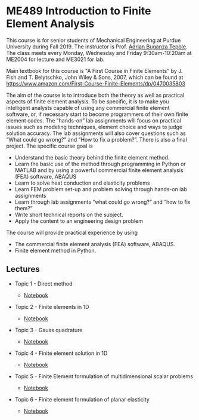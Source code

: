 # ME489 Introduction to Finite Element Analysis

This course is for senior students of Mechanical Engineering at Purdue University during Fall 2019.
The instructor is Prof. [Adrian Buganza Tepole](https://engineering.purdue.edu/buganzalab/).
The class meets every Monday, Wednesday and Friday 9:30am-10:20am at ME2004 for lecture and ME3021 for lab.

Main textbook for this course is "A First Course in Finite Elements" by J. Fish and T. Belytschko, John Wiley & Sons, 2007, which can be found at https://www.amazon.com/First-Course-Finite-Elements/dp/0470035803

The aim of the course is to introduce both the theory as well as practical aspects of finite element analysis. To be specific, it is to make you intelligent analysts capable of using any commercial finite element software, or, if necessary start to become programmers of their own finite element codes. The “hands-on” lab assignments will focus on practical issues such as modeling techniques, element choice and ways to judge solution accuracy. The lab assignments will also cover questions such as “What could go wrong?” and “How to fix a problem?”. There is also a final project. The specific course goal is

+ Understand the basic theory behind the finite element method.
+ Learn the basic use of the method through programming in Python or MATLAB and by using a powerful commercial finite element analysis (FEA) software, ABAQUS
+ Learn to solve heat conduction and elasticity problems
+ Learn FEM problem set-up and problem solving through hands-on lab assignments
+ Learn through lab assignments “what could go wrong?” and “how to fix them?”
+ Write short technical reports on the subject.
+ Apply the content to an engineering design problem

The course will provide practical experience by using
+ The commercial finite element analysis (FEA) software, ABAQUS.
+ Finite element method in Python.

## Lectures

+ Topic 1 - Direct method
  - [Notebook](codes/Class03.ipynb)

+ Topic 2 - Finite elements in 1D
  - [Notebook](codes/Class03.ipynb)

+ Topic 3 - Gauss quadrature
  - [Notebook](codes/Class03.ipynb)
  
+ Topic 4 - Finite element solution in 1D
  - [Notebook](codes/Class03.ipynb) 
  
+ Topic 5 - Finite Element formulation of multidimensional scalar problems
  - [Notebook](codes/Class03.ipynb)

+ Topic 6 - Finite element formulation of planar elasticity
  - [Notebook](codes/Class03.ipynb)

